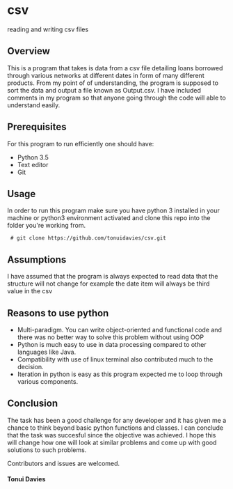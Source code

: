 # csv
reading and writing csv files

## Overview
This is a program that takes is data from a csv file detailing loans borrowed through various networks at different dates in form of many different products.
From my point of of understanding, the program is supposed to sort the data and output a file known as Output.csv.
I have included comments in my program so that anyone going through the code will able to understand easily.


## Prerequisites
For this program to run efficiently one should have:
* Python 3.5
* Text editor
* Git

## Usage
In order to run this program make sure you have python 3 installed in your machine or python3 environment activated and clone this repo into the folder you're working from.

` # git clone https://github.com/tonuidavies/csv.git`
 
 
 
## Assumptions
 
I have assumed that the program is always expected to read data that the structure will not change for example the date item will always be third value in the csv

## Reasons to use python

* Multi-paradigm. You can write object-oriented and functional code and there was no better way to solve this problem without using OOP
* Python is much easy to use in data processing compared to other languages like Java.
* Compatibility with use of linux terminal also contributed much to the decision.
* Iteration in python is easy as this program expected me to loop through various components.

## Conclusion
The task has been a good challenge for any developer and it has given me a chance to think beyond basic python functions and classes. I can conclude that the task was succesful since the objective was achieved. 
I hope this will change how one will look at similar problems and come up with good solutions to such problems.

Contributors and issues are welcomed.

#### Tonui Davies


 
 
